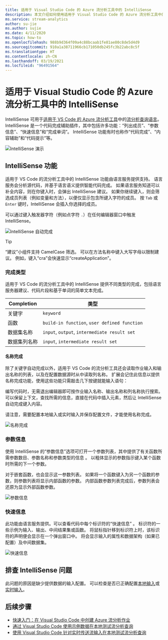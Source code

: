 ```yaml
---
title: 适用于 Visual Studio Code 的 Azure 流分析工具中的 IntelliSense
description: 本文介绍如何使用适用于 Visual Studio Code 的 Azure 流分析工具中的 IntelliSense 功能。
ms.service: stream-analytics
author: su-jie
ms.author: sujie
ms.date: 4/11/2020
ms.topic: how-to
ms.openlocfilehash: 988b9d364f09a4c88bcaab1fe81ae80c8de5d4d9
ms.sourcegitcommit: 910a1a38711966cb171050db245fc3b22abc8c5f
ms.translationtype: HT
ms.contentlocale: zh-CN
ms.lasthandoff: 03/19/2021
ms.locfileid: "96491564"
---
```

# <a name="intellisense-in-azure-stream-analytics-tools-for-visual-studio-code"></a>适用于 Visual Studio Code 的 Azure 流分析工具中的 IntelliSense

IntelliSense 可用于[适用于 VS Code 的 Azure 流分析工具](https://marketplace.visualstudio.com/items?itemName=ms-bigdatatools.vscode-asa&ssr=false#overview)中的[流分析查询语言](/stream-analytics-query/stream-analytics-query-language-reference?bc=https%253a%2f%2fdocs.microsoft.com%2fazure%2fbread%2ftoc.json&toc=https%253a%2f%2fdocs.microsoft.com%2fazure%2fstream-analytics%2ftoc.json)。 IntelliSense 是一个代码完成辅助插件，其中包括许多功能：“列出成员”、“参数信息”、“快速信息”和“完成单词”。 IntelliSense 功能有时也称作“代码完成”、“内容辅助”和“代码提示”等。

![IntelliSense 演示](./media/vs-code-intellisense/intellisense.gif)

## <a name="intellisense-features"></a>IntelliSense 功能

适用于 VS Code 的流分析工具中的 IntelliSense 功能由语言服务提供支持。 语言服务会分析源代码，并基于语言语义提供智能代码完成。 如果语言服务知道可以补全内容，则在你键入时，会弹出 IntelliSense 建议。 如果你继续键入，则会筛选成员列表（例如变量和方法），以便仅显示包含所键入字符的成员。 按 `Tab` 或 `Enter` 键时，IntelliSense 会插入你选择的成员。

可以通过键入触发器字符（例如点字符 `.`）在任何编辑器窗口中触发 IntelliSense。

![IntelliSense 自动完成](./media/vs-code-intellisense/auto-completion.gif)

> [!TIP]
> “建议”小组件支持 CamelCase 筛选。 可以在方法名称中键入大写字母以限制建议。 例如，键入“cra”会快速显示“createApplication”。

### <a name="types-of-completions"></a>完成类型

适用于 VS Code 的流分析工具中的 IntelliSense 提供不同类型的完成，包括语言服务器建议、代码片段和基于单词的简单文本完成。

|Completion     |  类型       |
| ----- | ------- |
| 关键字 | `keyword`
| 函数 | `build-in function`, `user defined function`  |
| 数据集名称| `input`, `output`, `intermediate result set`|
| 数据集列名称|`input`, `intermediate result set`|

#### <a name="name-completion"></a>名称完成

除了关键字自动完成以外，适用于 VS Code 的流分析工具还会读取作业输入和输出名称的列表，以及在配置数据源时从中读取列名称。 扩展会记住此信息以提供名称完成功能，使用这些功能只需敲击几下按键就能输入语句：

编写代码时，无需退出编辑器即可按作业输入名称、输出名称和列名称执行搜索。 可以保留上下文，查找所需的信息，直接在代码中插入元素，然后让 IntelliSense 自动完成键入内容。

请注意，需要配置本地输入或实时输入并保存配置文件，才能使用名称完成。

![名称完成](./media/vs-code-intellisense/name-completion.gif)

### <a name="parameter-info"></a>参数信息

使用 IntelliSense 的“参数信息”选项可打开一个参数列表，其中提供了有关函数所需参数数目、参数名称和参数类型的信息  。 以粗体显示的参数指示键入某个函数时所需的下一个参数。

对于嵌套函数，也会显示这一参数列表。 如果将一个函数键入为另一个函数的参数，则参数列表将显示内部函数的参数。 内部函数参数列表完成后，参数列表会还原为显示外部函数参数。

![参数信息](./media/vs-code-intellisense/parameter-info.gif)

### <a name="quick-info"></a>快速信息

此功能由语言服务提供。可以查看代码中每个标识符的“快速信息”  。 标识符的一些示例为输入、输出、中间结果集或函数。 将鼠标指针移到标识符上时，该标识符的声明便会显示在一个弹出窗口中。 将会显示输入的属性和数据架构（如果已配置）及中间数据集。

![快速信息](./media/vs-code-intellisense/quick-info.gif)

## <a name="troubleshoot-intellisense"></a>排查 IntelliSense 问题

此问题的原因是缺少提供数据的输入配置。 可以检查是否已正确配置[本地输入](visual-studio-code-local-run.md#define-a-local-input)或[实时输入](visual-studio-code-local-run-live-input.md#define-a-live-stream-input)。

## <a name="next-steps"></a>后续步骤

* [快速入门：在 Visual Studio Code 中创建 Azure 流分析作业](quick-create-visual-studio-code.md)
* [通过 Visual Studio Code 使用示例数据在本地测试流分析查询](visual-studio-code-local-run.md)
* [使用 Visual Studio Code 针对实时传送流输入在本地测试流分析查询](visual-studio-code-local-run-live-input.md)